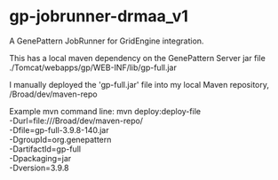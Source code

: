 # gp-jobrunner-drmaa_v1
A GenePattern JobRunner for GridEngine integration.


This has a local maven dependency on the GenePattern Server jar file
    ./Tomcat/webapps/gp/WEB-INF/lib/gp-full.jar

I manually deployed the 'gp-full.jar' file into my local Maven repository,
    /Broad/dev/maven-repo

Example mvn command line:
    mvn deploy:deploy-file \
        -Durl=file:///Broad/dev/maven-repo/ \
        -Dfile=gp-full-3.9.8-140.jar \
        -DgroupId=org.genepattern \
        -DartifactId=gp-full \
        -Dpackaging=jar \
        -Dversion=3.9.8

